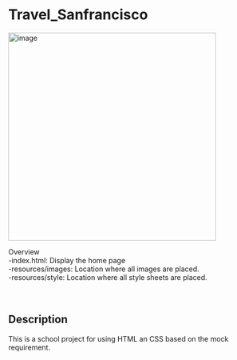 # Travel_Sanfrancisco <br>
<img width="416" alt="image" src="https://user-images.githubusercontent.com/43092139/193909137-365784b7-9d52-4a2c-8d0e-7c04ab01efe1.png">

Overview <br>
-index.html: Display the home page <br>
-resources/images: Location where all images are placed.<br>
-resources/style: Location where all style sheets are placed.<br>
<br><br>
## Description
This is a school project for using HTML an CSS based on the mock requirement.





